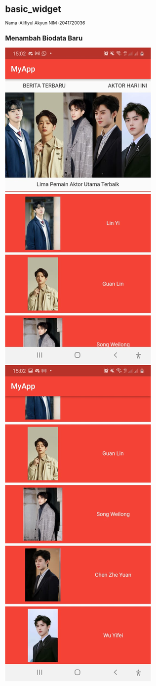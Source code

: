 # basic_widget

Nama :Alifiyul Akyun 
NIM :2041720036

## Menambah Biodata Baru
![img1](image/image1.jpeg)
![img2](image/image2.jpeg)
